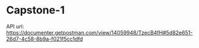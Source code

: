 # Capstone-1  
API url: https://documenter.getpostman.com/view/14059948/TzecB4fH#5d82e651-26d7-4c58-8b9a-f021f5cc1dfd

